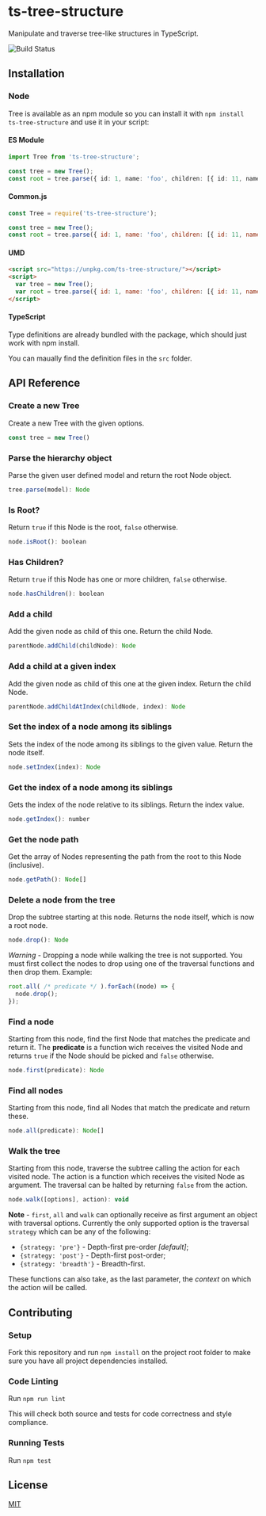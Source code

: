 # ts-tree-structure

Manipulate and traverse tree-like structures in TypeScript.

![Build Status](https://github.com/gentamura/ts-tree-structure/workflows/build-test/badge.svg)

## Installation

### Node

Tree is available as an npm module so you can install it with `npm install ts-tree-structure` and use it in your script:

#### ES Module
```ts
import Tree from 'ts-tree-structure';

const tree = new Tree();
const root = tree.parse({ id: 1, name: 'foo', children: [{ id: 11, name: 'bar' }]});
```

#### Common.js
```js
const Tree = require('ts-tree-structure');

const tree = new Tree();
const root = tree.parse({ id: 1, name: 'foo', children: [{ id: 11, name: 'bar' }]});
```

#### UMD
```html
<script src="https://unpkg.com/ts-tree-structure/"></script>
<script>
  var tree = new Tree();
  var root = tree.parse({ id: 1, name: 'foo', children: [{ id: 11, name: 'bar' }]});
</script>
```

#### TypeScript
Type definitions are already bundled with the package, which should just work with npm install.

You can maually find the definition files in the `src` folder.

## API Reference

### Create a new Tree

Create a new Tree with the given options.

```js
const tree = new Tree()
```

### Parse the hierarchy object

Parse the given user defined model and return the root Node object.

```js
tree.parse(model): Node
```

### Is Root?

Return `true` if this Node is the root, `false` otherwise.

```js
node.isRoot(): boolean
```

### Has Children?

Return `true` if this Node has one or more children, `false` otherwise.

```js
node.hasChildren(): boolean
```

### Add a child

Add the given node as child of this one. Return the child Node.

```js
parentNode.addChild(childNode): Node
```

### Add a child at a given index

Add the given node as child of this one at the given index. Return the child Node.

```js
parentNode.addChildAtIndex(childNode, index): Node
```

### Set the index of a node among its siblings

Sets the index of the node among its siblings to the given value. Return the node itself.

```js
node.setIndex(index): Node
```

### Get the index of a node among its siblings

Gets the index of the node relative to its siblings. Return the index value.

```js
node.getIndex(): number
```

### Get the node path

Get the array of Nodes representing the path from the root to this Node (inclusive).

```js
node.getPath(): Node[]
```

### Delete a node from the tree

Drop the subtree starting at this node. Returns the node itself, which is now a root node.

```js
node.drop(): Node
```

*Warning* - Dropping a node while walking the tree is not supported. You must first collect the nodes to drop using one of the traversal functions and then drop them. Example:

```js
root.all( /* predicate */ ).forEach((node) => {
  node.drop();
});
```

### Find a node

Starting from this node, find the first Node that matches the predicate and return it. The **predicate** is a function wich receives the visited Node and returns `true` if the Node should be picked and `false` otherwise.

```js
node.first(predicate): Node
```

### Find all nodes

Starting from this node, find all Nodes that match the predicate and return these.

```js
node.all(predicate): Node[]
```

### Walk the tree

Starting from this node, traverse the subtree calling the action for each visited node. The action is a function which receives the visited Node as argument. The traversal can be halted by returning `false` from the action.

```js
node.walk([options], action): void
```

**Note** - `first`, `all` and `walk` can optionally receive as first argument an object with traversal options. Currently the only supported option is the traversal `strategy` which can be any of the following:

* `{strategy: 'pre'}` - Depth-first pre-order *[default]*;
* `{strategy: 'post'}` - Depth-first post-order;
* `{strategy: 'breadth'}` - Breadth-first.

These functions can also take, as the last parameter, the *context* on which the action will be called.

## Contributing

### Setup

Fork this repository and run `npm install` on the project root folder to make sure you have all project dependencies installed.

### Code Linting

Run `npm run lint`

This will check both source and tests for code correctness and style compliance.

### Running Tests

Run `npm test`

## License

[MIT](LICENSE.md)
